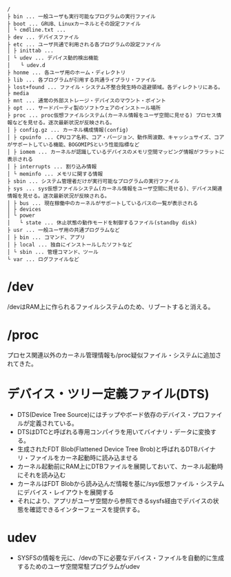 ```
/
├ bin ... 一般ユーザも実行可能なプログラムの実行ファイル
├ boot ... GRUB、Linuxカーネルとその設定ファイル
│ └ cmdline.txt ... 
├ dev ... デバイスファイル
├ etc ... ユーザ共通で利用される各プログラムの設定ファイル
│ ├ inittab ... 
│ └ udev ... デバイス動的検出機能
│　　└ udev.d
├ honme ... 各ユーザ用のホーム・ディレクトリ
├ lib ... 各プログラムが引用する共通ライブラリ・ファイル
├ lost+found ... ファイル・システム不整合発生時の退避領域。各ディレクトリにある。
├ media
├ mnt ... 通常の外部ストレージ・デバイスのマウント・ポイント
├ opt ... サードパーティ製のソフトウェアのインストール場所
├ proc ... proc仮想ファイルシステム(カーネル情報をユーザ空間に見せる) プロセス情報などを見せる。逐次最新状況が反映される。
│ ├ config.gz ... カーネル構成情報(config)
│ ├ cpuinfo ... CPUコア名称、コア・バージョン、動作周波数、キャッシュサイズ、コアがサポートしている機能、BOGOMIPSという性能指標など
│ ├ iomem ... カーネルが認識しているデバイスのメモリ空間マッピング情報がフラットに表示される
│ ├ interrupts ... 割り込み情報
│ └ meminfo ... メモリに関する情報
├ sbin ... システム管理者だけが実行可能なプログラムの実行ファイル
├ sys ... sys仮想ファイルシステム(カーネル情報をユーザ空間に見せる)、デバイス関連情報を見せる。逐次最新状況が反映される。
│ ├ bus ... 現在稼働中のカーネルがサポートしているバスの一覧が表示される
│ ├ devices
│ └ power
│   └ state ... 休止状態の動作モードを制御するファイル(standby disk)
├ usr ... 一般ユーザ用の共通プログラムなど
│ ├ bin ... コマンド、アプリ
│ ├ local ... 独自にインストールしたソフトなど
│ └ sbin ... 管理コマンド、ツール
└ var ... ログファイルなど
```

# /dev
/devはRAM上に作られるファイルシステムのため、リブートすると消える。
# /proc
プロセス関連以外のカーネル管理情報も/proc疑似ファイル・システムに追加されてきた。
# デバイス・ツリー定義ファイル(DTS)
* DTS(Device Tree Source)にはチップやボード依存のデバイス・プロファイルが定義されている。
* DTSはDTCと呼ばれる専用コンパイラを用いてバイナリ・データに変換する。
* 生成されたFDT Blob(Flattened Device Tree Brob)と呼ばれるDTBバイナリ・ファイルをカーネ起動時に読み込ませる
* カーネル起動前にRAM上にDTBファイルを展開しておいて、カーネル起動時にそれを読み込む
* カーネルはFDT Blobから読み込んだ情報を基に/sys仮想ファイル・システムにデバイス・レイアウトを展開する
* それにより、アプリがユーザ空間から参照できるsysfs経由でデバイスの状態を確認できるインターフェースを提供する。
# udev
* SYSFSの情報を元に、/devの下に必要なデバイス・ファイルを自動的に生成するためのユーザ空間常駐プログラムがudev
